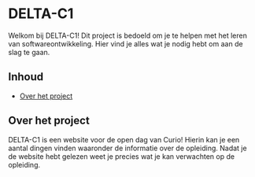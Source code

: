 # DELTA-C1

Welkom bij DELTA-C1! Dit project is bedoeld om je te helpen met het leren van softwareontwikkeling. Hier vind je alles wat je nodig hebt om aan de slag te gaan.

## Inhoud

- [Over het project](#over-het-project)

## Over het project

DELTA-C1 is een website voor de open dag van Curio! Hierin kan je een aantal dingen vinden waaronder de informatie over de opleiding. Nadat je de website hebt gelezen weet je precies wat je kan verwachten op de opleiding.